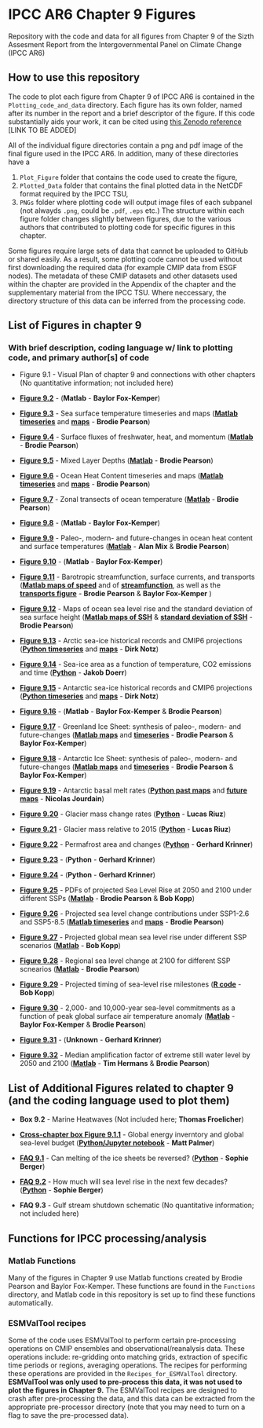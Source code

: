 # IPCC AR6 Chapter 9 Figures
Repository with the code and data for all figures from Chapter 9 of the Sizth Assesment Report from the Intergovernmental Panel on Climate Change (IPCC AR6)

## How to use this repository
The code to plot each figure from Chapter 9 of IPCC AR6 is contained in the `Plotting_code_and_data` directory. 
Each figure has its own folder, named after its number in the report and a brief descriptor of the figure.
If this code substantially aids your work, it can be cited using [this Zenodo reference]() [LINK TO BE ADDED]

All of the individual figure directories contain a png and pdf image of the final figure used in the IPCC AR6. 
In addition, many of these directories have a 
1. `Plot_Figure` folder that contains the code used to create the figure, 
2. `Plotted_Data` folder that contains the final plotted data in the NetCDF format required by the IPCC TSU, 
3. `PNGs` folder where plotting code will output image files of each subpanel (not alwayds `.png`, could be `.pdf`, `.eps` etc.) 
The structure within each figure folder changes slightly between figures, due to the various authors that contributed to plotting 
code for specific figures in this chapter.

Some figures require large sets of data that cannot be uploaded to GitHub or shared easily. 
As a result, some plotting code cannot be used without first downloading the required data (for example CMIP data from ESGF nodes).
The metadata of these CMIP datasets and other datasets used within the chapter are provided in the Appendix of the chapter 
and the supplementary material from the IPCC TSU. Where neccessary, the directory structure of this data can be inferred from the processing code.

## List of Figures in chapter 9 
### With brief description, coding language w/ link to plotting code, and primary author[s] of code

* Figure 9.1 - Visual Plan of chapter 9 and connections with other chapters (No quantitative information; not included here)


* [**Figure 9.2**]() - (**Matlab** - **Baylor Fox-Kemper**)


* [**Figure 9.3**](https://github.com/BrodiePearson/IPCC_AR6_Chapter9_Figures/blob/main/Plotting_code_and_data/Fig9_03_SST/Fig9_03_SST.pdf) - Sea surface temperature timeseries and maps ([**Matlab timeseries**](https://github.com/BrodiePearson/IPCC_AR6_Chapter9_Figures/blob/main/Plotting_code_and_data/Fig9_03_SST/Plot_Figure/Plot_GMSST.m) and [**maps**](https://github.com/BrodiePearson/IPCC_AR6_Chapter9_Figures/blob/main/Plotting_code_and_data/Fig9_03_SST/Plot_Figure/Plot_SST_Maps.m) - **Brodie Pearson**)


* [**Figure 9.4**](https://github.com/BrodiePearson/IPCC_AR6_Chapter9_Figures/blob/main/Plotting_code_and_data/Fig9_04_fluxes/Fig9_04_fluxes.pdf) - Surface fluxes of freshwater, heat, and momentum ([**Matlab**](https://github.com/BrodiePearson/IPCC_AR6_Chapter9_Figures/blob/main/Plotting_code_and_data/Fig9_04_fluxes/Plot_Figure/Plot_Flux_Maps.m) - **Brodie Pearson**)


* [**Figure 9.5**](https://github.com/BrodiePearson/IPCC_AR6_Chapter9_Figures/blob/main/Plotting_code_and_data/Fig9_05_MLD/Fig9_05_MLD.pdf) - Mixed Layer Depths ([**Matlab**](https://github.com/BrodiePearson/IPCC_AR6_Chapter9_Figures/blob/main/Plotting_code_and_data/Fig9_05_MLD/Plot_Figure/Plot_ML_Maps.m) - **Brodie Pearson**)


* [**Figure 9.6**](https://github.com/BrodiePearson/IPCC_AR6_Chapter9_Figures/blob/main/Plotting_code_and_data/Fig9_06_OHC/Fig9_06_OHC.pdf) - Ocean Heat Content timeseries and maps ([**Matlab timeseries**](https://github.com/BrodiePearson/IPCC_AR6_Chapter9_Figures/blob/main/Plotting_code_and_data/Fig9_06_OHC/Plot_Figure/Plot_OHC_Timeseries.m) and [**maps**](https://github.com/BrodiePearson/IPCC_AR6_Chapter9_Figures/blob/main/Plotting_code_and_data/Fig9_06_OHC/Plot_Figure/Plot_OHC_Maps.m) - **Brodie Pearson**)


* [**Figure 9.7**](https://github.com/BrodiePearson/IPCC_AR6_Chapter9_Figures/blob/main/Plotting_code_and_data/Fig9_07_zonal_temp_transects/Fig9_07_zonal_temp_transects.pdf) - Zonal transects of ocean temperature ([**Matlab**](https://github.com/BrodiePearson/IPCC_AR6_Chapter9_Figures/blob/main/Plotting_code_and_data/Fig9_07_zonal_temp_transects/Plot_Figure/Plot_Zonal_Transects.m) - **Brodie Pearson**)


* [**Figure 9.8**]() - (**Matlab** - **Baylor Fox-Kemper**)


* [**Figure 9.9**](https://github.com/BrodiePearson/IPCC_AR6_Chapter9_Figures/blob/main/Plotting_code_and_data/Fig9_09_OHCvsSST/Fig9_09_OHCvsSST.pdf) - Paleo-, modern- and future-changes in ocean heat content and surface temperatures ([**Matlab**](https://github.com/BrodiePearson/IPCC_AR6_Chapter9_Figures/blob/main/Plotting_code_and_data/Fig9_09_OHCvsSST/Plot_Figure/Plot_OHCvsSST_Timeseries.m) - **Alan Mix** & **Brodie Pearson**)


* [**Figure 9.10**]() - (**Matlab** - **Baylor Fox-Kemper**)


* [**Figure 9.11**](https://github.com/BrodiePearson/IPCC_AR6_Chapter9_Figures/blob/main/Plotting_code_and_data/Fig9_11_BSF/Fig9_11_BSF.pdf) - Barotropic streamfunction, surface currents, and transports ([**Matlab maps of speed**](https://github.com/BrodiePearson/IPCC_AR6_Chapter9_Figures/blob/main/Plotting_code_and_data/Fig9_11_BSF/Plot_Figure/Plot_Speed_Maps.m) and of [**streamfunction**](https://github.com/BrodiePearson/IPCC_AR6_Chapter9_Figures/blob/main/Plotting_code_and_data/Fig9_11_BSF/Plot_Figure/Plot_Streamfunction_Maps.m), as well as the [**transports figure**](https://github.com/BrodiePearson/IPCC_AR6_Chapter9_Figures/blob/main/Plotting_code_and_data/Fig9_11_BSF/Plot_Figure/Plot_Transport_Panels.m) - **Brodie Pearson** & **Baylor Fox-Kemper** )


* [**Figure 9.12**](https://github.com/BrodiePearson/IPCC_AR6_Chapter9_Figures/blob/main/Plotting_code_and_data/Fig9_12_OceanSLR/Fig9_12_OceanSLR.pdf) - Maps of ocean sea level rise and the standard deviation of sea surface height ([**Matlab maps of SSH**](https://github.com/BrodiePearson/IPCC_AR6_Chapter9_Figures/blob/main/Plotting_code_and_data/Fig9_12_OceanSLR/Plot_Figure/Plot_SSH_Maps.m) & [**standard deviation of SSH**](https://github.com/BrodiePearson/IPCC_AR6_Chapter9_Figures/blob/main/Plotting_code_and_data/Fig9_12_OceanSLR/Plot_Figure/Plot_SSHstd_Maps.m) - **Brodie Pearson**)


* [**Figure 9.13**](https://github.com/BrodiePearson/IPCC_AR6_Chapter9_Figures/blob/main/Plotting_code_and_data/Fig9_13_Arctic_SI/Fig9_13_Arctic_SI.pdf) - Arctic sea-ice historical records and CMIP6 projections ([**Python timeseries**](https://github.com/BrodiePearson/IPCC_AR6_Chapter9_Figures/blob/main/Plotting_code_and_data/Fig9_13_Arctic_SI/Plot_Figure/plot_9_13_and_9_15_LEFT_Panels.py) and [**maps**](https://github.com/BrodiePearson/IPCC_AR6_Chapter9_Figures/blob/main/Plotting_code_and_data/Fig9_13_Arctic_SI/Plot_Figure/plot_Fig_9_13_RIGHT_and_Fig_9_15_RIGHT.py) - **Dirk Notz**)


* [**Figure 9.14**](https://github.com/BrodiePearson/IPCC_AR6_Chapter9_Figures/blob/main/Plotting_code_and_data/Fig9_14_SI_warming/Fig9_14_SI_warming.pdf) - Sea-ice area as a function of temperature, CO2 emissions and time ([**Python**](https://github.com/BrodiePearson/IPCC_AR6_Chapter9_Figures/blob/main/Plotting_code_and_data/Fig9_14_SI_warming/Plot_Figure/plot_Fig_9_14.py) - **Jakob Doerr**)


* [**Figure 9.15**](https://github.com/BrodiePearson/IPCC_AR6_Chapter9_Figures/blob/main/Plotting_code_and_data/Fig9_15_Antarctic_SI/Fig9_15_Antarctic_SI.pdf) - Antarctic sea-ice historical records and CMIP6 projections ([**Python timeseries**](https://github.com/BrodiePearson/IPCC_AR6_Chapter9_Figures/blob/main/Plotting_code_and_data/Fig9_15_Antarctic_SI/Plot_Figure/plot_9_13_and_9_15_LEFT_Panels.py) and [**maps**](https://github.com/BrodiePearson/IPCC_AR6_Chapter9_Figures/blob/main/Plotting_code_and_data/Fig9_15_Antarctic_SI/Plot_Figure/plot_Fig_9_13_RIGHT_and_Fig_9_15_RIGHT.py) - **Dirk Notz**)


* [**Figure 9.16**]() - (**Matlab** - **Baylor Fox-Kemper** & **Brodie Pearson**)


* [**Figure 9.17**](https://github.com/BrodiePearson/IPCC_AR6_Chapter9_Figures/blob/main/Plotting_code_and_data/Fig9_17_GIS_synth/Fig9_17_GIS_synth.pdf) - Greenland Ice Sheet: synthesis of paleo-, modern- and future-changes ([**Matlab maps**](https://github.com/BrodiePearson/IPCC_AR6_Chapter9_Figures/blob/main/Plotting_code_and_data/Fig9_17_GIS_synth/Plot_Figure/Plot_GIS_Future_Maps.m) and [**timeseries**](https://github.com/BrodiePearson/IPCC_AR6_Chapter9_Figures/blob/main/Plotting_code_and_data/Fig9_17_GIS_synth/Plot_Figure/Plot_Greenland_Timeseries.m) - **Brodie Pearson** & **Baylor Fox-Kemper**)


* [**Figure 9.18**](https://github.com/BrodiePearson/IPCC_AR6_Chapter9_Figures/blob/main/Plotting_code_and_data/Fig9_18_AIS_synth/Fig9_18_AIS_synth.pdf) - Antarctic Ice Sheet: synthesis of paleo-, modern- and future-changes ([**Matlab maps**](https://github.com/BrodiePearson/IPCC_AR6_Chapter9_Figures/blob/main/Plotting_code_and_data/Fig9_18_AIS_synth/Plot_Figure/Plot_AIS_Future_Maps.m) and [**timeseries**](https://github.com/BrodiePearson/IPCC_AR6_Chapter9_Figures/blob/main/Plotting_code_and_data/Fig9_18_AIS_synth/Plot_Figure/Plot_Antarctic_Timeseries.m) - **Brodie Pearson** & **Baylor Fox-Kemper**)


* [**Figure 9.19**](https://github.com/BrodiePearson/IPCC_AR6_Chapter9_Figures/blob/main/Plotting_code_and_data/Fig9_19_AIS_basal/Fig9_19_AIS_basal.pdf) - Antarctic basal melt rates ([**Python past maps**](https://github.com/BrodiePearson/IPCC_AR6_Chapter9_Figures/blob/main/Plotting_code_and_data/Fig9_19_AIS_basal/Plot_Figure/PLOT_shade_melt_rate_maps.py) and [**future maps**](https://github.com/BrodiePearson/IPCC_AR6_Chapter9_Figures/blob/main/Plotting_code_and_data/Fig9_19_AIS_basal/Plot_Figure/PLOT_shade_future_melt_anomalies_maps.py) - **Nicolas Jourdain**)


* [**Figure 9.20**](https://github.com/BrodiePearson/IPCC_AR6_Chapter9_Figures/blob/main/Plotting_code_and_data/Fig9_20_Glacier_Rate/Fig9_20_Glacier_Rate.png) - Glacier mass change rates ([**Python**](https://github.com/BrodiePearson/IPCC_AR6_Chapter9_Figures/blob/main/Plotting_code_and_data/Fig9_20_Glacier_Rate/Plot_Figure/SCRIPT/MB_figure_FGD_mar2021_commented.m) - **Lucas Riuz**)


* [**Figure 9.21**](https://github.com/BrodiePearson/IPCC_AR6_Chapter9_Figures/blob/main/Plotting_code_and_data/Fig9_21_glaciers_changes/Fig9_21_glaciers_change.pnghttps://github.com/BrodiePearson/IPCC_AR6_Chapter9_Figures/blob/main/Plotting_code_and_data/Fig9_11_BSF/Fig9_11_BSF.pdf) - Glacier mass relative to 2015 ([**Python**](https://github.com/BrodiePearson/IPCC_AR6_Chapter9_Figures/blob/main/Plotting_code_and_data/Fig9_21_glaciers_changes/Plot_Figure/SCRIPT/Relative_glacier_mass_change_figure.m) - **Lucas Riuz**)


* [**Figure 9.22**](https://github.com/BrodiePearson/IPCC_AR6_Chapter9_Figures/blob/main/Plotting_code_and_data/Fig9_22_permafrost/Fig9_22_permafrost.pdf) - Permafrost area and changes ([**Python**](https://github.com/BrodiePearson/IPCC_AR6_Chapter9_Figures/blob/main/Plotting_code_and_data/Fig9_22_permafrost/Plot_Figure/PLOT_AR6_WGI_Fig9-24.py) - **Gerhard Krinner**)


* [**Figure 9.23**]() - (**Python** - **Gerhard Krinner**)


* [**Figure 9.24**]() - (**Python** - **Gerhard Krinner**)


* [**Figure 9.25**](https://github.com/BrodiePearson/IPCC_AR6_Chapter9_Figures/blob/main/Plotting_code_and_data/Fig9_25_SLR_PDFs/Fig9_25_SLR_PDFs.pdf) - PDFs of projected Sea Level Rise at 2050 and 2100 under different SSPs ([**Matlab**](https://github.com/BrodiePearson/IPCC_AR6_Chapter9_Figures/blob/main/Plotting_code_and_data/Fig9_25_SLR_PDFs/Plot_Figure/plot_SLRbarwhisker_RCPs.m) - **Brodie Pearson** & **Bob Kopp**)


* [**Figure 9.26**](https://github.com/BrodiePearson/IPCC_AR6_Chapter9_Figures/blob/main/Plotting_code_and_data/Fig9_26_SL_regional/Fig9_26_SL_regional.pdf) - Projected sea level change contributions under SSP1-2.6 and SSP5-8.5 ([**Matlab timeseries**](https://github.com/BrodiePearson/IPCC_AR6_Chapter9_Figures/blob/main/Plotting_code_and_data/Fig9_26_SL_regional/Plot_Figure/Plot_SL_Contribution_Timeseries.m) and [**maps**](https://github.com/BrodiePearson/IPCC_AR6_Chapter9_Figures/blob/main/Plotting_code_and_data/Fig9_26_SL_regional/Plot_Figure/Plot_SL_Contribution_Maps.m) - **Brodie Pearson**)


* [**Figure 9.27**](https://github.com/BrodiePearson/IPCC_AR6_Chapter9_Figures/blob/main/Plotting_code_and_data/Fig9_27_SL_scenarios/Fig9_27_SL_scenarios.pdf) - Projected global mean sea level rise under different SSP scenarios ([**Matlab**](https://github.com/BrodiePearson/IPCC_AR6_Chapter9_Figures/blob/main/Plotting_code_and_data/Fig9_27_SL_scenarios/Plot_Figure/Plot_GMSL_Projected_Scenarios.m) - **Bob Kopp**)


* [**Figure 9.28**](https://github.com/BrodiePearson/IPCC_AR6_Chapter9_Figures/blob/main/Plotting_code_and_data/Fig9_28_RSL_scenarios/Fig9_28_RSL_scenarios.pdf) - Regional sea level change at 2100 for different SSP scnearios ([**Matlab**](https://github.com/BrodiePearson/IPCC_AR6_Chapter9_Figures/blob/main/Plotting_code_and_data/Fig9_28_RSL_scenarios/Plot_Figure/Plot_RSL_Scenario_Maps.m) - **Brodie Pearson**)


* [**Figure 9.29**](https://github.com/BrodiePearson/IPCC_AR6_Chapter9_Figures/blob/main/Plotting_code_and_data/Fig9_29_SL_time/Fig9_29_SL_time.pdf) - Projected timing of sea-level rise milestones ([**R code**](https://github.com/BrodiePearson/IPCC_AR6_Chapter9_Figures/blob/main/Plotting_code_and_data/Fig9_29_SL_time/Plot_Figure/plot_exceedance_year.r) - **Bob Kopp**)


* [**Figure 9.30**](https://github.com/BrodiePearson/IPCC_AR6_Chapter9_Figures/blob/main/Plotting_code_and_data/Fig9_30_GMSL_Commitment/Fig9_30_GMSL_Commitment.pdf) - 2,000- and 10,000-year sea-level commitments as a function of peak global surface air temperature anomaly ([**Matlab**](https://github.com/BrodiePearson/IPCC_AR6_Chapter9_Figures/blob/main/Plotting_code_and_data/Fig9_30_GMSL_Commitment/Plot_Figure/plot_SLR_commitments.m) - **Baylor Fox-Kemper** & **Brodie Pearson**)


* [**Figure 9.31**]() - (**Unknown** - **Gerhard Krinner**)


* [**Figure 9.32**](https://github.com/BrodiePearson/IPCC_AR6_Chapter9_Figures/blob/main/Plotting_code_and_data/Fig9_32_ESL_proj/Fig9_32_ESL_proj.pdf) - Median amplification factor of extreme still water level by 2050 and 2100 ([**Matlab**](https://github.com/BrodiePearson/IPCC_AR6_Chapter9_Figures/blob/main/Plotting_code_and_data/Fig9_32_ESL_proj/Plot_Figure/Plot_fig9_32_ESL.m) - **Tim Hermans** & **Brodie Pearson**)

## List of Additional Figures related to chapter 9 (and the coding language used to plot them)

* **Box 9.2** - Marine Heatwaves (Not included here; **Thomas Froelicher**)


* [**Cross-chapter box Figure 9.1.1**](https://github.com/BrodiePearson/IPCC_AR6_Chapter9_Figures/blob/main/Plotting_code_and_data/Cross_Chapter_Box_9_1/CCBox9.1_Figure1_FGD_18x9cm.pdf) - Global energy inverntory and global sea-level budget ([**Python/Jupyter notebook**](https://github.com/BrodiePearson/IPCC_AR6_Chapter9_Figures/blob/main/Plotting_code_and_data/Cross_Chapter_Box_9_1/Plot_Figure/plot_AR6_CCBox9.1_FGD.ipynb) - **Matt Palmer**)


* [**FAQ 9.1**](https://github.com/BrodiePearson/IPCC_AR6_Chapter9_Figures/blob/main/Plotting_code_and_data/FAQ9_1_will_human-induced_changes_be_reversible/FAQ9_1.pdf) - Can melting of the ice sheets be reversed? ([**Python**](https://github.com/BrodiePearson/IPCC_AR6_Chapter9_Figures/blob/main/Plotting_code_and_data/FAQ9_1_will_human-induced_changes_be_reversible/Plot_Figure/FAQ9.1_get_timeseries_from_data.py) - **Sophie Berger**)


* [**FAQ 9.2**](https://github.com/BrodiePearson/IPCC_AR6_Chapter9_Figures/blob/main/Plotting_code_and_data/FAQ9_2_how_much_will_sea_level_rise/FAQ9_2.pdf) - How much will sea level rise in the next few decades? ([**Python**](https://github.com/BrodiePearson/IPCC_AR6_Chapter9_Figures/blob/main/Plotting_code_and_data/FAQ9_2_how_much_will_sea_level_rise/Plot_Figure/plot_SL_curves.py) - **Sophie Berger**)


* **FAQ 9.3** - Gulf stream shutdown schematic (No quantitative information; not included here) 

## Functions for IPCC processing/analysis
### Matlab Functions
Many of the figures in Chapter 9 use Matlab functions created by Brodie Pearson and Baylor Fox-Kemper. These functions are found in the `Functions` directory,
and Matlab code in this repository is set up to find these functions automatically.

### ESMValTool recipes
Some of the code uses ESMValTool to perform certain pre-processing operations on CMIP ensembles and observational/reanalysis data. 
These operations include: re-gridding onto matching grids, extraction of specific time periods or regions, averaging operations.
The recipes for performing these operations are provided in the `Recipes_for_ESMValTool` directory. 
**ESMValTool was only used to pre-process this data, it was not used to plot the figures in Chapter 9.**
The ESMValTool recipes are designed to crash after pre-processing the data, 
and this data can be extracted from the appropriate pre-processor directory 
(note that you may need to turn on a flag to save the pre-processed data).
